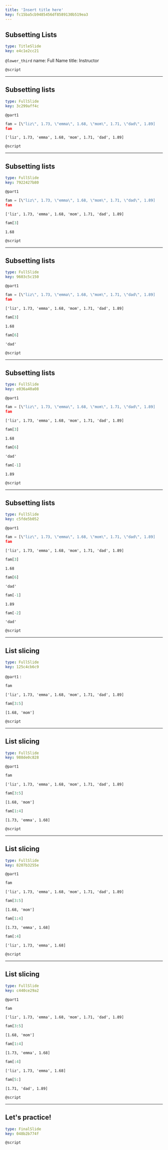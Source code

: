 ```yaml
---
title: 'Insert title here'
key: fc15ba5cb9485456df8589130b519ea3
---
```


## Subsetting Lists

```yaml
type: TitleSlide
key: e4c1e2cc21
```

`@lower_third`
name: Full Name
title: Instructor

`@script`


---

## Subsetting lists

```yaml
type: FullSlide
key: 3c299aff4c
```

`@part1`
```py
fam = [\"liz\", 1.73, \"emma\", 1.68, \"mom\", 1.71, \"dad\", 1.89]
fam
```

```out
['liz', 1.73, 'emma', 1.68, 'mom', 1.71, 'dad', 1.89]
```

`@script`


---

## Subsetting lists

```yaml
type: FullSlide
key: 7922427b80
```

`@part1`
```py
fam = [\"liz\", 1.73, \"emma\", 1.68, \"mom\", 1.71, \"dad\", 1.89]
fam
```

```out
['liz', 1.73, 'emma', 1.68, 'mom', 1.71, 'dad', 1.89]
```

```py
fam[3]
```

```out
1.68
```

`@script`


---

## Subsetting lists

```yaml
type: FullSlide
key: 9603c5c150
```

`@part1`
```py
fam = [\"liz\", 1.73, \"emma\", 1.68, \"mom\", 1.71, \"dad\", 1.89]
fam
```

```out
['liz', 1.73, 'emma', 1.68, 'mom', 1.71, 'dad', 1.89]
```

```py
fam[3]
```

```out
1.68
```

```py
fam[6]
```

```out
'dad'
```

`@script`


---

## Subsetting lists

```yaml
type: FullSlide
key: e036a40a08
```

`@part1`
```py
fam = [\"liz\", 1.73, \"emma\", 1.68, \"mom\", 1.71, \"dad\", 1.89]
fam
```

```out
['liz', 1.73, 'emma', 1.68, 'mom', 1.71, 'dad', 1.89]
```

```py
fam[3]
```

```out
1.68
```

```py
fam[6]
```

```out
'dad'
```

```py
fam[-1]
```

```out
1.89
```

`@script`


---

## Subsetting lists

```yaml
type: FullSlide
key: c5fde5b052
```

`@part1`
```py
fam = [\"liz\", 1.73, \"emma\", 1.68, \"mom\", 1.71, \"dad\", 1.89]
fam
```

```out
['liz', 1.73, 'emma', 1.68, 'mom', 1.71, 'dad', 1.89]
```

```py
fam[3]
```

```out
1.68
```

```py
fam[6]
```

```out
'dad'
```

```py
fam[-1]
```

```out
1.89
```

```py
fam[-2]
```

```out
'dad'
```

`@script`


---

## List slicing

```yaml
type: FullSlide
key: 125c4cb6c9
```

`@part1`
:

```py
fam
```

```out
['liz', 1.73, 'emma', 1.68, 'mom', 1.71, 'dad', 1.89]
```

```py
fam[3:5]
```

```out
[1.68, 'mom']
```

`@script`


---

## List slicing

```yaml
type: FullSlide
key: 988de0c828
```

`@part1`
```py
fam
```

```out
['liz', 1.73, 'emma', 1.68, 'mom', 1.71, 'dad', 1.89]
```

```py
fam[3:5]
```

```out
[1.68, 'mom']
```

```py
fam[1:4]
```

```out
[1.73, 'emma', 1.68]
```

`@script`


---

## List slicing

```yaml
type: FullSlide
key: 8207b3255e
```

`@part1`
```py
fam
```

```out
['liz', 1.73, 'emma', 1.68, 'mom', 1.71, 'dad', 1.89]
```

```py
fam[3:5]
```

```out
[1.68, 'mom']
```

```py
fam[1:4]
```

```out
[1.73, 'emma', 1.68]
```

```py
fam[:4]
```

```out
['liz', 1.73, 'emma', 1.68]
```

`@script`


---

## List slicing

```yaml
type: FullSlide
key: c440ce29a2
```

`@part1`
```py
fam
```

```out
['liz', 1.73, 'emma', 1.68, 'mom', 1.71, 'dad', 1.89]
```

```py
fam[3:5]
```

```out
[1.68, 'mom']
```

```py
fam[1:4]
```

```out
[1.73, 'emma', 1.68]
```

```py
fam[:4]
```

```out
['liz', 1.73, 'emma', 1.68]
```

```py
fam[5:]
```

```out
[1.71, 'dad', 1.89]
```

`@script`


---

## Let's practice!

```yaml
type: FinalSlide
key: 048b2b774f
```

`@script`
